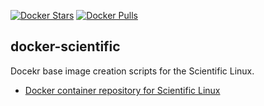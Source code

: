 [![Docker Stars](https://img.shields.io/docker/stars/ringo/scientific.svg)][this.project_docker_hub_url]
[![Docker Pulls](https://img.shields.io/docker/pulls/ringo/scientific.svg)][this.project_docker_hub_url]

## docker-scientific

Docekr base image creation scripts for the Scientific Linux.

- [Docker container repository for Scientific Linux][this.project_docker_hub_url]

[this.project_docker_hub_url]: https://registry.hub.docker.com/u/ringo/scientific
